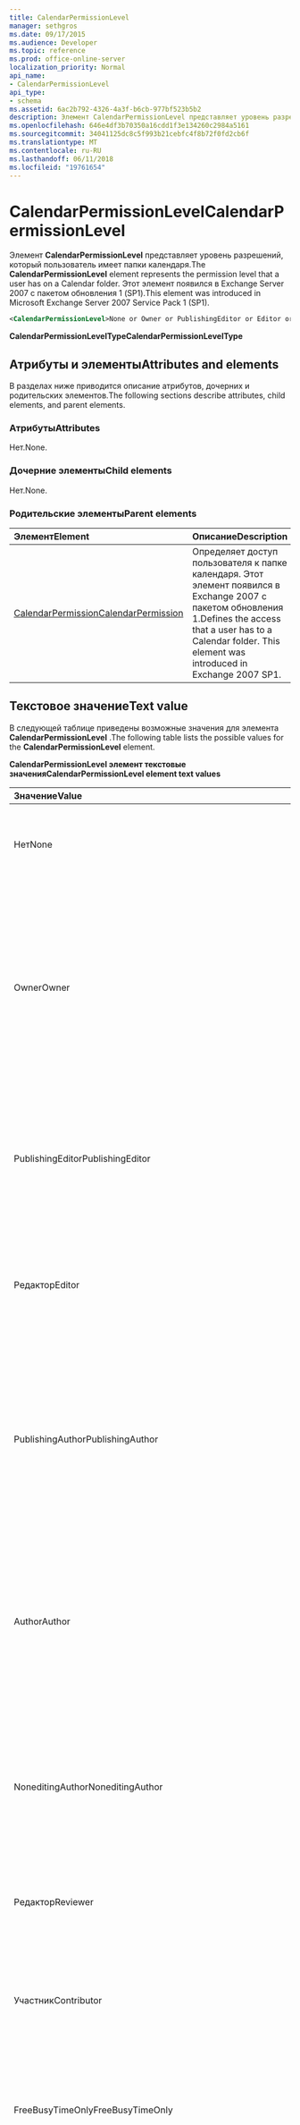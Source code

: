```yaml
---
title: CalendarPermissionLevel
manager: sethgros
ms.date: 09/17/2015
ms.audience: Developer
ms.topic: reference
ms.prod: office-online-server
localization_priority: Normal
api_name:
- CalendarPermissionLevel
api_type:
- schema
ms.assetid: 6ac2b792-4326-4a3f-b6cb-977bf523b5b2
description: Элемент CalendarPermissionLevel представляет уровень разрешений, который пользователь имеет папки календаря. Этот элемент появился в Exchange Server 2007 с пакетом обновления 1 (SP1).
ms.openlocfilehash: 646e4df3b70350a16cdd1f3e134260c2984a5161
ms.sourcegitcommit: 34041125dc8c5f993b21cebfc4f8b72f0fd2cb6f
ms.translationtype: MT
ms.contentlocale: ru-RU
ms.lasthandoff: 06/11/2018
ms.locfileid: "19761654"
---
```

# <a name="calendarpermissionlevel"></a><span data-ttu-id="29dac-104">CalendarPermissionLevel</span><span class="sxs-lookup"><span data-stu-id="29dac-104">CalendarPermissionLevel</span></span>

<span data-ttu-id="29dac-105">Элемент **CalendarPermissionLevel** представляет уровень разрешений, который пользователь имеет папки календаря.</span><span class="sxs-lookup"><span data-stu-id="29dac-105">The **CalendarPermissionLevel** element represents the permission level that a user has on a Calendar folder.</span></span> <span data-ttu-id="29dac-106">Этот элемент появился в Exchange Server 2007 с пакетом обновления 1 (SP1).</span><span class="sxs-lookup"><span data-stu-id="29dac-106">This element was introduced in Microsoft Exchange Server 2007 Service Pack 1 (SP1).</span></span> 
  
```xml
<CalendarPermissionLevel>None or Owner or PublishingEditor or Editor or PublishingAuthor or Author or NoneditingAuthor or Reviewer or Contributor or FreeBusyTimeOnly or FreeBusyTimeAndSubjectAndLocation or Custom</CalendarPermissionLevel>
```

 <span data-ttu-id="29dac-107">**CalendarPermissionLevelType**</span><span class="sxs-lookup"><span data-stu-id="29dac-107">**CalendarPermissionLevelType**</span></span>
## <a name="attributes-and-elements"></a><span data-ttu-id="29dac-108">Атрибуты и элементы</span><span class="sxs-lookup"><span data-stu-id="29dac-108">Attributes and elements</span></span>

<span data-ttu-id="29dac-109">В разделах ниже приводится описание атрибутов, дочерних и родительских элементов.</span><span class="sxs-lookup"><span data-stu-id="29dac-109">The following sections describe attributes, child elements, and parent elements.</span></span>
  
### <a name="attributes"></a><span data-ttu-id="29dac-110">Атрибуты</span><span class="sxs-lookup"><span data-stu-id="29dac-110">Attributes</span></span>

<span data-ttu-id="29dac-111">Нет.</span><span class="sxs-lookup"><span data-stu-id="29dac-111">None.</span></span>
  
### <a name="child-elements"></a><span data-ttu-id="29dac-112">Дочерние элементы</span><span class="sxs-lookup"><span data-stu-id="29dac-112">Child elements</span></span>

<span data-ttu-id="29dac-113">Нет.</span><span class="sxs-lookup"><span data-stu-id="29dac-113">None.</span></span>
  
### <a name="parent-elements"></a><span data-ttu-id="29dac-114">Родительские элементы</span><span class="sxs-lookup"><span data-stu-id="29dac-114">Parent elements</span></span>

|<span data-ttu-id="29dac-115">**Элемент**</span><span class="sxs-lookup"><span data-stu-id="29dac-115">**Element**</span></span>|<span data-ttu-id="29dac-116">**Описание**</span><span class="sxs-lookup"><span data-stu-id="29dac-116">**Description**</span></span>|
|:-----|:-----|
|[<span data-ttu-id="29dac-117">CalendarPermission</span><span class="sxs-lookup"><span data-stu-id="29dac-117">CalendarPermission</span></span>](calendarpermission.md) <br/> |<span data-ttu-id="29dac-p103">Определяет доступ пользователя к папке календаря. Этот элемент появился в Exchange 2007 с пакетом обновления 1.</span><span class="sxs-lookup"><span data-stu-id="29dac-p103">Defines the access that a user has to a Calendar folder. This element was introduced in Exchange 2007 SP1.</span></span>  <br/> |
   
## <a name="text-value"></a><span data-ttu-id="29dac-120">Текстовое значение</span><span class="sxs-lookup"><span data-stu-id="29dac-120">Text value</span></span>

<span data-ttu-id="29dac-121">В следующей таблице приведены возможные значения для элемента **CalendarPermissionLevel** .</span><span class="sxs-lookup"><span data-stu-id="29dac-121">The following table lists the possible values for the **CalendarPermissionLevel** element.</span></span> 
  
<span data-ttu-id="29dac-122">**CalendarPermissionLevel элемент текстовые значения**</span><span class="sxs-lookup"><span data-stu-id="29dac-122">**CalendarPermissionLevel element text values**</span></span>

|<span data-ttu-id="29dac-123">**Значение**</span><span class="sxs-lookup"><span data-stu-id="29dac-123">**Value**</span></span>|<span data-ttu-id="29dac-124">**Описание**</span><span class="sxs-lookup"><span data-stu-id="29dac-124">**Description**</span></span>|
|:-----|:-----|
|<span data-ttu-id="29dac-125">Нет</span><span class="sxs-lookup"><span data-stu-id="29dac-125">None</span></span>  <br/> |<span data-ttu-id="29dac-126">Указывает, что пользователь не имеет разрешений на папку.</span><span class="sxs-lookup"><span data-stu-id="29dac-126">Indicates that the user has no permissions on the folder.</span></span>  <br/> |
|<span data-ttu-id="29dac-127">Owner</span><span class="sxs-lookup"><span data-stu-id="29dac-127">Owner</span></span>  <br/> |<span data-ttu-id="29dac-128">Указывает, что пользователя можно создавать, читать, изменить и удаление всех элементов в папке и создавать вложенные папки.</span><span class="sxs-lookup"><span data-stu-id="29dac-128">Indicates that the user can create, read, edit, and delete all items in the folder, and create subfolders.</span></span> <span data-ttu-id="29dac-129">Пользователь является владельцем папки и папки контактов.</span><span class="sxs-lookup"><span data-stu-id="29dac-129">The user is both folder owner and folder contact.</span></span>  <br/> |
|<span data-ttu-id="29dac-130">PublishingEditor</span><span class="sxs-lookup"><span data-stu-id="29dac-130">PublishingEditor</span></span>  <br/> |<span data-ttu-id="29dac-131">Указывает, что пользователя можно создавать, читать, изменить и удаление всех элементов в папке и создавать вложенные папки.</span><span class="sxs-lookup"><span data-stu-id="29dac-131">Indicates that the user can create, read, edit, and delete all items in the folder, and create subfolders.</span></span>  <br/> |
|<span data-ttu-id="29dac-132">Редактор</span><span class="sxs-lookup"><span data-stu-id="29dac-132">Editor</span></span>  <br/> |<span data-ttu-id="29dac-133">Указывает, можно, что пользователь создание, чтение, изменение и удаление всех элементов в папке.</span><span class="sxs-lookup"><span data-stu-id="29dac-133">Indicates that the user can create, read, edit and delete all items in the folder.</span></span>  <br/> |
|<span data-ttu-id="29dac-134">PublishingAuthor</span><span class="sxs-lookup"><span data-stu-id="29dac-134">PublishingAuthor</span></span>  <br/> |<span data-ttu-id="29dac-135">Указывает, что пользователя можно создавать и читать все элементы в папке, изменять и удалять только элементы, которые пользователь создает и создавать вложенные папки.</span><span class="sxs-lookup"><span data-stu-id="29dac-135">Indicates that the user can create and read all items in the folder, edit and delete only items that the user creates, and create subfolders.</span></span>  <br/> |
|<span data-ttu-id="29dac-136">Author</span><span class="sxs-lookup"><span data-stu-id="29dac-136">Author</span></span>  <br/> |<span data-ttu-id="29dac-137">Указывает, что пользователь создавать и читать все элементы в папке и редактировать и удалять только элементы, которые пользователь создает.</span><span class="sxs-lookup"><span data-stu-id="29dac-137">Indicates that the user can create and read all items in the folder, and edit and delete only items that the user creates.</span></span>  <br/> |
|<span data-ttu-id="29dac-138">NoneditingAuthor</span><span class="sxs-lookup"><span data-stu-id="29dac-138">NoneditingAuthor</span></span>  <br/> |<span data-ttu-id="29dac-139">Указывает, что пользователь создавать и читать все элементы в папке и удалить только элементы, которые пользователь создает.</span><span class="sxs-lookup"><span data-stu-id="29dac-139">Indicates that the user can create and read all items in the folder, and delete only items that the user creates.</span></span>  <br/> |
|<span data-ttu-id="29dac-140">Редактор</span><span class="sxs-lookup"><span data-stu-id="29dac-140">Reviewer</span></span>  <br/> |<span data-ttu-id="29dac-141">Указывает, что пользователи могут читать все элементы в папке.</span><span class="sxs-lookup"><span data-stu-id="29dac-141">Indicates that the user can read all items in the folder.</span></span>  <br/> |
|<span data-ttu-id="29dac-142">Участник</span><span class="sxs-lookup"><span data-stu-id="29dac-142">Contributor</span></span>  <br/> |<span data-ttu-id="29dac-143">Указывает, что пользователь может создавать элементы в папке.</span><span class="sxs-lookup"><span data-stu-id="29dac-143">Indicates that the user can create items in the folder.</span></span> <span data-ttu-id="29dac-144">Содержимое папки не отображаются.</span><span class="sxs-lookup"><span data-stu-id="29dac-144">The contents of the folder do not appear.</span></span>  <br/> |
|<span data-ttu-id="29dac-145">FreeBusyTimeOnly</span><span class="sxs-lookup"><span data-stu-id="29dac-145">FreeBusyTimeOnly</span></span>  <br/> |<span data-ttu-id="29dac-146">Указывает, что пользователь может просматривать только занятости в календаре.</span><span class="sxs-lookup"><span data-stu-id="29dac-146">Indicates that the user can view only free/busy time within the calendar.</span></span>  <br/> |
|<span data-ttu-id="29dac-147">FreeBusyTimeAndSubjectAndLocation</span><span class="sxs-lookup"><span data-stu-id="29dac-147">FreeBusyTimeAndSubjectAndLocation</span></span>  <br/> |<span data-ttu-id="29dac-148">Указывает, что пользователь может просматривать занятости в календаре и тему и место встречи.</span><span class="sxs-lookup"><span data-stu-id="29dac-148">Indicates that the user can view free/busy time within the calendar and the subject and location of appointments.</span></span>  <br/> |
|<span data-ttu-id="29dac-149">Пользовательский сервер</span><span class="sxs-lookup"><span data-stu-id="29dac-149">Custom</span></span>  <br/> |<span data-ttu-id="29dac-150">Указывает, что пользователь имеет пользовательские разрешения доступа в общей папке.</span><span class="sxs-lookup"><span data-stu-id="29dac-150">Indicates that the user has custom access permissions on the folder.</span></span>  <br/> |
   
## <a name="remarks"></a><span data-ttu-id="29dac-151">Замечания</span><span class="sxs-lookup"><span data-stu-id="29dac-151">Remarks</span></span>

<span data-ttu-id="29dac-152">Схема, описывающая этот элемент, расположена в виртуальном каталоге EWS на компьютере, работающем под управлением Microsoft Exchange Server 2007, с установленной ролью сервера клиентского доступа.</span><span class="sxs-lookup"><span data-stu-id="29dac-152">The schema that describes this element is located in the EWS virtual directory of the computer that is running Microsoft Exchange Server 2007 that has the Client Access server role installed.</span></span>
  
## <a name="element-information"></a><span data-ttu-id="29dac-153">Сведения об элементе</span><span class="sxs-lookup"><span data-stu-id="29dac-153">Element information</span></span>

|||
|:-----|:-----|
|<span data-ttu-id="29dac-154">Пространство имен</span><span class="sxs-lookup"><span data-stu-id="29dac-154">Namespace</span></span>  <br/> |http://schemas.microsoft.com/exchange/services/2006/types  <br/> |
|<span data-ttu-id="29dac-155">Имя схемы</span><span class="sxs-lookup"><span data-stu-id="29dac-155">Schema Name</span></span>  <br/> |<span data-ttu-id="29dac-156">Схема Types</span><span class="sxs-lookup"><span data-stu-id="29dac-156">Types schema</span></span>  <br/> |
|<span data-ttu-id="29dac-157">Файл проверки</span><span class="sxs-lookup"><span data-stu-id="29dac-157">Validation File</span></span>  <br/> |<span data-ttu-id="29dac-158">Types.xsd</span><span class="sxs-lookup"><span data-stu-id="29dac-158">Types.xsd</span></span>  <br/> |
|<span data-ttu-id="29dac-159">Может быть пустым</span><span class="sxs-lookup"><span data-stu-id="29dac-159">Can be Empty</span></span>  <br/> |<span data-ttu-id="29dac-160">False</span><span class="sxs-lookup"><span data-stu-id="29dac-160">False</span></span>  <br/> |
   
## <a name="see-also"></a><span data-ttu-id="29dac-161">См. также</span><span class="sxs-lookup"><span data-stu-id="29dac-161">See also</span></span>



- [<span data-ttu-id="29dac-162">Элементы XML веб-служб Exchange в Exchange</span><span class="sxs-lookup"><span data-stu-id="29dac-162">EWS XML elements in Exchange</span></span>](ews-xml-elements-in-exchange.md)


[<span data-ttu-id="29dac-163">Setting Folder-Level Permissions</span><span class="sxs-lookup"><span data-stu-id="29dac-163">Setting Folder-Level Permissions</span></span>](http://msdn.microsoft.com/library/c7530e86-5112-401c-b10a-9c054ae59f07%28Office.15%29.aspx)

